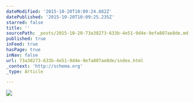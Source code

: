 ```yaml
---
dateModified: '2015-10-20T10:09:24.882Z'
datePublished: '2015-10-20T10:09:25.235Z'
starred: false
title: ''
sourcePath: _posts/2015-10-20-73a38273-633b-4e51-9d4e-9efa807ae8de.md
published: true
inFeed: true
hasPage: true
inNav: false
url: 73a38273-633b-4e51-9d4e-9efa807ae8de/index.html
_context: 'http://schema.org'
_type: Article

---
```

![](https://the-grid-user-content.s3-us-west-2.amazonaws.com/b96d99af-0796-4c16-a812-5c3323ee4456.jpg)